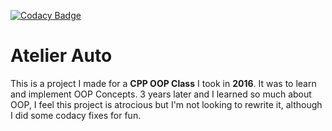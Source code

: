 [![Codacy Badge](https://api.codacy.com/project/badge/Grade/a7ba4d9448d04e86a311ca647bc90f49)](https://www.codacy.com/app/ENiGMA9/Atelier-Auto?utm_source=github.com&amp;utm_medium=referral&amp;utm_content=ENiGMA9/Atelier-Auto&amp;utm_campaign=Badge_Grade)
# Atelier Auto
This is a project I made for a **CPP OOP Class** I took in **2016**. It was to learn and implement OOP Concepts. 3 years later and I learned so much about OOP, I feel this project is atrocious but I'm not looking to rewrite it, although I did some codacy fixes for fun.
